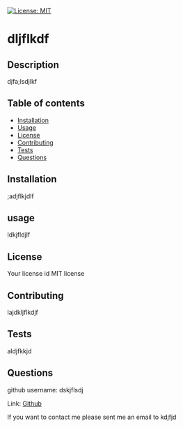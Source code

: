  [![License: MIT](https://img.shields.io/badge/License-MIT-yellow.svg)](https://opensource.org/licenses/MIT)

  # dljflkdf

  ## Description
  djfa;lsdjlkf

  ## Table of contents

  * [Installation](#installation)
  * [Usage](#usage)
  * [License](#license)
  * [Contributing](#Contributing)
  * [Tests](#Tests)
  * [Questions](#Questions)
  

  ## Installation

  ;adjflkjdlf

  ## usage

  ldkjfldjlf

  ## License

  Your license id MIT license

  ## Contributing

  lajdkljflkdjf

  ## Tests

  aldjfkkjd

  ## Questions

  github username: dskjflsdj

  Link: [Github](https://github.com/dskjflsdj/)

  If you want to contact me please sent me an email to kdjfjd



